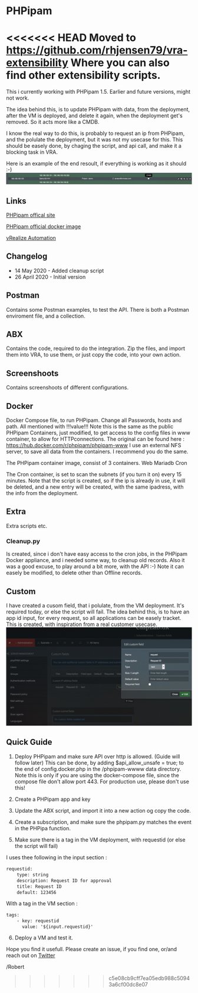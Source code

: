 # PHPipam

<<<<<<< HEAD
Moved to https://github.com/rhjensen79/vra-extensibility
Where you can also find other extensibility scripts. 
=======
This i currently working with PHPipam 1.5. Earlier and future versions, might not work. 

The idea behind this, is to update PHPipam with data, from the deployment, after the VM is deployed,
and delete it again, when  the deployment get's removed.
So it acts more like a CMDB.

I know the real way to do this, is probably to request an ip from PHPipam, and the polulate the deployment, 
but it was not my usecase for this.
This should be easely done, by chaging the script, and api call, and make it a blocking task in VRA.

Here is an example of the end resoult, if everything is working as it should :-) 
![End Result](https://github.com/rhjensen79/PHPipam/blob/master/Screenshoots/End_Result.png)

## Links
[PHPipam offical site](https://phpipam.net)

[PHPipam official docker image](https://hub.docker.com/r/phpipam/phpipam-www)

[vRealize Automation](https://www.vmware.com/products/vrealize-automation.html)

## Changelog
- 14 May 2020   - Added cleanup script
- 26 April 2020 - Initial version

## Postman 
Contains some Postman examples, to test the API.
There is both a Postman enviroment file, and a collection.

## ABX 
Contains the code, required to do the integration.
Zip the files, and import them into VRA, to use them, or just copy the code, into your own action.

## Screenshoots 
Contains screenshoots of different configurations.

## Docker
Docker Compose file, to run PHPipam.
Change all Passwords, hosts and path. All mentioned with !!!value!!!
Note this is the same as the public PHPipam Containers, just modified, to get access to the config
files in www container, to allow for HTTPconnections. 
The original can be found here : https://hub.docker.com/r/phpipam/phpipam-www
I use an external NFS server, to save all data from the containers. I recommend you do the same. 

The PHPipam container image, consist of 3 containers.
Web
Mariadb 
Cron

The Cron container, is set to  scan the subnets (if you turn it on) every 15 minutes. 
Note that the script is created, so if the ip is already  in use, it will be deleted, and a new entry will
be created, with the same ipadress, with the info from the deployment. 

## Extra
Extra scripts etc.
### Cleanup.py
Is created, since i don't have easy access to the cron jobs, in the PHPipam Docker appliance, and i needed some way, to cleanup old records. Also it was a good excuse, to play around a bit more, with the API :-) 
Note it can easely be modified, to delete other than Offline records. 

## Custom
I have created a cusom field, that i polulate, from the VM deployment. 
It's required today, or else the script will fail. 
The idea behind this, is to have an app id input, for every request, so all applications can 
be easely tracket. This is created, with inspiration from a real customer usecase. 
![Custom Settings](https://github.com/rhjensen79/PHPipam/blob/master/Screenshoots/Custom_Field.png)


## Quick Guide

1. Deploy PHPipam and make sure API over http is allowed. (Guide will follow later)
   This can be done, by adding $api_allow_unsafe = true; to the end of config.docker.php in the 
   /phpipam-wwww data directory.
   Note this is only if you are using the docker-compose file, since the compose file don't allow port 443.
   For production use, please don't use this!

2. Create a PHPipam app and key

3. Update the ABX script, and import it into a new action og copy the code.

4. Create a subscription, and make sure the phpipam.py matches the event in the PHPipa function.

5. Make sure there is a tag in the VM deployment, with requestid (or else the script will fail)

I uses thee following in the input section :

```
requestid:
    type: string
    description: Request ID for approval
    title: Request ID
    default: 123456
```

With a tag in the VM section :

```
tags:
    - key: requestid
      value: '${input.requestid}'
```

6. Deploy a VM and test it. 


Hope you find it usefull. 
Please create an issue, if you find one, or/and reach out on [Twitter](https://twitter.com/rhjensen)

/Robert
>>>>>>> c5e08cb9cff7ea05edb988c50943a6cf00dc8e07
